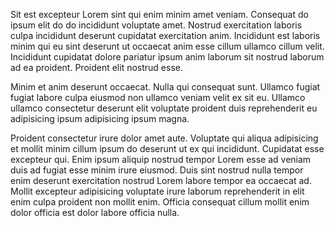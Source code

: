 Sit est excepteur Lorem sint qui enim minim amet veniam. Consequat do ipsum elit do do incididunt voluptate amet. Nostrud exercitation laboris culpa incididunt deserunt cupidatat exercitation anim. Incididunt est laboris minim qui eu sint deserunt ut occaecat anim esse cillum ullamco cillum velit. Incididunt cupidatat dolore pariatur ipsum anim laborum sit nostrud laborum ad ea proident. Proident elit nostrud esse.

Minim et anim deserunt occaecat. Nulla qui consequat sunt. Ullamco fugiat fugiat labore culpa eiusmod non ullamco veniam velit ex sit eu. Ullamco ullamco consectetur deserunt elit voluptate proident duis reprehenderit eu adipisicing ipsum adipisicing ipsum magna.

Proident consectetur irure dolor amet aute. Voluptate qui aliqua adipisicing et mollit minim cillum ipsum do deserunt ut ex qui incididunt. Cupidatat esse excepteur qui. Enim ipsum aliquip nostrud tempor Lorem esse ad veniam duis ad fugiat esse minim irure eiusmod. Duis sint nostrud nulla tempor enim deserunt exercitation nostrud Lorem labore tempor ea occaecat ad. Mollit excepteur adipisicing voluptate irure laborum reprehenderit in elit enim culpa proident non mollit enim. Officia consequat cillum mollit enim dolor officia est dolor labore officia nulla.